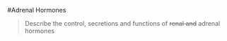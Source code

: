 #Adrenal Hormones
> Describe the control, secretions and functions of ~~renal and~~ adrenal hormones

